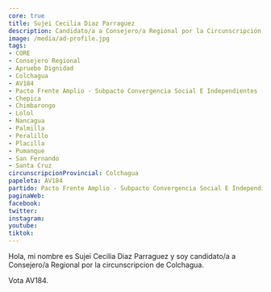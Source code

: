 ```yaml
---
core: true
title: Sujei Cecilia Diaz Parraguez
description: Candidato/a a Consejero/a Regional por la Circunscripción de Colchagua
image: /media/ad-profile.jpg
tags:
- CORE
- Consejero Regional
- Apruebo Dignidad
- Colchagua
- AV184
- Pacto Frente Amplio - Subpacto Convergencia Social E Independientes - Convergencia Social
- Chepica
- Chimbarongo
- Lolol
- Nancagua
- Palmilla
- Peralillo
- Placilla
- Pumanque
- San Fernando
- Santa Cruz
circunscripcionProvincial: Colchagua
papeleta: AV184
partido: Pacto Frente Amplio - Subpacto Convergencia Social E Independientes - Convergencia Social
paginaWeb:
facebook:
twitter:
instagram:
youtube:
tiktok:
---
```

Hola, mi nombre es Sujei Cecilia Diaz Parraguez y soy candidato/a a Consejero/a Regional por la circunscripcion de Colchagua.

Vota AV184.
